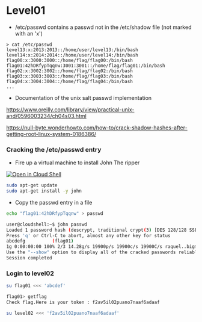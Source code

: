 # Level01

- /etc/passwd contains a passwd not in the /etc/shadow file (not marked with an 'x')

```
> cat /etc/passwd
level13:x:2013:2013::/home/user/level13:/bin/bash
level14:x:2014:2014::/home/user/level14:/bin/bash
flag00:x:3000:3000::/home/flag/flag00:/bin/bash
flag01:42hDRfypTqqnw:3001:3001::/home/flag/flag01:/bin/bash
flag02:x:3002:3002::/home/flag/flag02:/bin/bash
flag03:x:3003:3003::/home/flag/flag03:/bin/bash
flag04:x:3004:3004::/home/flag/flag04:/bin/bash
...
```

- Documentation of the unix salt passwd implementation

https://www.oreilly.com/library/view/practical-unix-and/0596003234/ch04s03.html

https://null-byte.wonderhowto.com/how-to/crack-shadow-hashes-after-getting-root-linux-system-0186386/

### Cracking the /etc/passwd entry

- Fire up a virtual machine to install John The ripper

[![Open in Cloud Shell](https://gstatic.com/cloudssh/images/open-btn.svg)](https://ssh.cloud.google.com/cloudshell/editor?cloudshell_git_repo=http://path-to-repo/sample.git)

```bash
sudo apt-get update
sudo apt-get install -y john
```

- Copy the passwd entry in a file

```bash
echo "flag01:42hDRfypTqqnw" > passwd

user@cloudshell:~$ john passwd
Loaded 1 password hash (descrypt, traditional crypt(3) [DES 128/128 SSE2-16])
Press 'q' or Ctrl-C to abort, almost any other key for status
abcdefg          (flag01)
1g 0:00:00:00 100% 2/3 14.28g/s 19900p/s 19900c/s 19900C/s raquel..bigman 
Use the "--show" option to display all of the cracked passwords reliably
Session completed         
```

### Login to level02

```bash
su flag01 <<< 'abcdef'

flag01> getflag
Check flag.Here is your token : f2av5il02puano7naaf6adaaf

su level02 <<< 'f2av5il02puano7naaf6adaaf'
```
